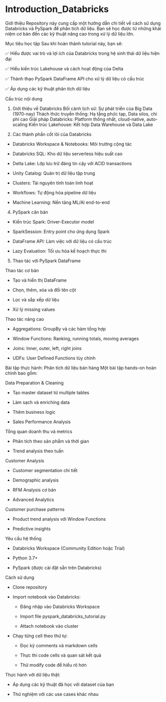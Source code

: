 # Introduction_Databricks

Giới thiệu
Repository này cung cấp một hướng dẫn chi tiết về cách sử dụng Databricks và PySpark để phân tích dữ liệu. Bạn sẽ học được từ những khái niệm cơ bản đến các kỹ thuật nâng cao trong xử lý dữ liệu lớn.

Mục tiêu học tập
Sau khi hoàn thành tutorial này, bạn sẽ:

✅ Hiểu được vai trò và lợi ích của Databricks trong hệ sinh thái dữ liệu hiện đại

✅ Hiểu kiến trúc Lakehouse và cách hoạt động của Delta 

✅ Thành thạo PySpark DataFrame API cho xử lý dữ liệu có cấu trúc

✅ Áp dụng các kỹ thuật phân tích dữ liệu

Cấu trúc nội dung
1. Giới thiệu về Databricks
Bối cảnh lịch sử: Sự phát triển của Big Data (1970-nay)
Thách thức truyền thống: Hạ tầng phức tạp, Data silos, chi phí cao
Giải pháp Databricks: Platform thống nhất, cloud-native, auto-scaling
Kiến trúc Lakehouse: Kết hợp Data Warehouse và Data Lake

2. Các thành phần cốt lõi của Databricks
   
  - Databricks Workspace & Notebooks: Môi trường cộng tác

  - Databricks SQL: Kho dữ liệu serverless hiệu suất cao

  - Delta Lake: Lớp lưu trữ đáng tin cậy với ACID transactions

  - Unity Catalog: Quản trị dữ liệu tập trung

  -  Clusters: Tài nguyên tính toán linh hoạt

  -  Workflows: Tự động hóa pipeline dữ liệu

  - Machine Learning: Nền tảng ML/AI end-to-end

4. PySpark căn bản

  - Kiến trúc Spark: Driver-Executor model

  - SparkSession: Entry point cho ứng dụng Spark
  
  - DataFrame API: Làm việc với dữ liệu có cấu trúc

  - Lazy Evaluation: Tối ưu hóa kế hoạch thực thi

5. Thao tác với PySpark DataFrame

Thao tác cơ bản

  - Tạo và hiển thị DataFrame

  - Chọn, thêm, xóa và đổi tên cột
  
  - Lọc và sắp xếp dữ liệu

  - Xử lý missing values
  
Thao tác nâng cao
  
  - Aggregations: GroupBy và các hàm tổng hợp
  
  - Window Functions: Ranking, running totals, moving averages
  
  - Joins: Inner, outer, left, right joins

  - UDFs: User Defined Functions tùy chỉnh

Bài tập thực hành: Phân tích dữ liệu bán hàng
Một bài tập hands-on hoàn chỉnh bao gồm:

Data Preparation & Cleaning

  - Tạo master dataset từ multiple tables
  
  - Làm sạch và enriching data
  
  - Thêm business logic
  
  - Sales Performance Analysis

Tổng quan doanh thu và metrics

  - Phân tích theo sản phẩm và thời gian
  
  - Trend analysis theo tuần

Customer Analysis

  - Customer segmentation chi tiết
  
  - Demographic analysis
  
  - RFM Analysis cơ bản
  
  - Advanced Analytics

Customer purchase patterns

  - Product trend analysis với Window Functions

  - Predictive insights

Yêu cầu hệ thống
  
  - Databricks Workspace (Community Edition hoặc Trial)

  - Python 3.7+

  - PySpark (được cài đặt sẵn trên Databricks)

Cách sử dụng
  - Clone repository

  - Import notebook vào Databricks:

    + Đăng nhập vào Databricks Workspace
    
    + Import file pyspark_databricks_tutorial.py
    
    + Attach notebook vào cluster
  
  - Chạy từng cell theo thứ tự:

    + Đọc kỹ comments và markdown cells
  
    + Thực thi code cells và quan sát kết quả
    
    + Thử modify code để hiểu rõ hơn

Thực hành với dữ liệu thật:

  - Áp dụng các kỹ thuật đã học với dataset của bạn

  - Thử nghiệm với các use cases khác nhau

